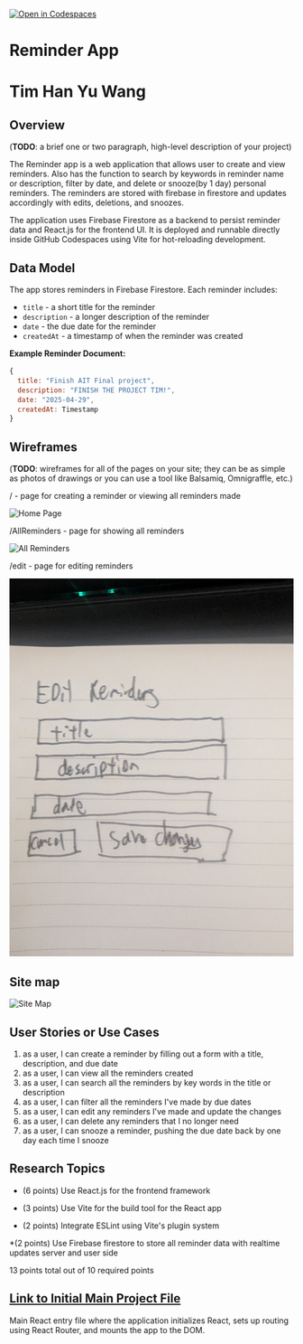 [![Open in Codespaces](https://classroom.github.com/assets/launch-codespace-2972f46106e565e64193e422d61a12cf1da4916b45550586e14ef0a7c637dd04.svg)](https://classroom.github.com/open-in-codespaces?assignment_repo_id=19371907)
# Reminder App

# Tim Han Yu Wang 

## Overview

(__TODO__: a brief one or two paragraph, high-level description of your project)

The Reminder app is a web application that allows user to create and view reminders. Also has the function to search by keywords in reminder name or description, filter by date, and delete or snooze(by 1 day) personal reminders. The reminders are stored with firebase in firestore and updates accordingly with edits, deletions, and snoozes.

The application uses Firebase Firestore as a backend to persist reminder data and React.js for the frontend UI. It is deployed and runnable directly inside GitHub Codespaces using Vite for hot-reloading development.

## Data Model

The app stores reminders in Firebase Firestore. Each reminder includes:

* `title` - a short title for the reminder
* `description` - a longer description of the reminder
* `date` - the due date for the reminder
* `createdAt` - a timestamp of when the reminder was created

**Example Reminder Document:**

```javascript
{
  title: "Finish AIT Final project",
  description: "FINISH THE PROJECT TIM!",
  date: "2025-04-29",
  createdAt: Timestamp
}
```

## Wireframes

(__TODO__: wireframes for all of the pages on your site; they can be as simple as photos of drawings or you can use a tool like Balsamiq, Omnigraffle, etc.)

/ - page for creating a reminder or viewing all reminders made

![Home Page](documentation/add-reminder.jpg)

/AllReminders - page for showing all reminders

![All Reminders](documentation/all-remidners.jpg)

/edit - page for editing reminders

![Edit Reminder](documentation/edit-reminders.jpg)

## Site map

![Site Map](documentation/site-map-png)

## User Stories or Use Cases

1. as a user, I can create a reminder by filling out a form with a title, description, and due date
2. as a user, I can view all the reminders created
3. as a user, I can search all the reminders by key words in the title or description
4. as a user, I can filter all the reminders I've made by due dates
5. as a user, I can edit any reminders I've made and update the changes
6. as a user, I can delete any reminders that I no longer need
7. as a user, I can snooze a reminder, pushing the due date back by one day each time I snooze

## Research Topics

* (6 points) Use React.js for the frontend framework
    
* (3 points) Use Vite for the build tool for the React app

* (2 points) Integrate ESLint using Vite's plugin system

*(2 points) Use Firebase firestore to store all reminder data with realtime updates server and user side

13 points total out of 10 required points


## [Link to Initial Main Project File](src/main.jsx) 

Main React entry file where the application initializes React, sets up routing using React Router, and mounts the app to the DOM.


